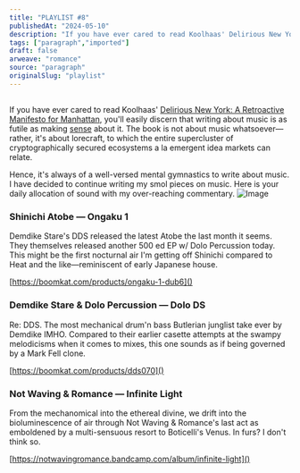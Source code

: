 ```yaml
---
title: "PLAYLIST #8"
publishedAt: "2024-05-10"
description: "If you have ever cared to read Koolhaas' Delirious New York: A Retroactive Manifesto for Manhattan, you'll easily discern that......"
tags: ["paragraph","imported"]
draft: false
arweave: "romance"
source: "paragraph"
originalSlug: "playlist"
---
```


## 

If you have ever cared to read Koolhaas' [Delirious New York: A Retroactive Manifesto for Manhattan](), you'll easily discern that writing about music is as futile as making [sense]() about it. The book is not about music whatsoever—rather, it's about lorecraft, to which the entire supercluster of cryptographically secured ecosystems a la emergent idea markets can relate.

Hence, it's always of a well-versed mental gymnastics to write about music. I have decided to continue writing my smol pieces on music. Here is your daily allocation of sound with my over-reaching commentary.
![Image]()
### Shinichi Atobe — Ongaku 1

Demdike Stare's DDS released the latest Atobe the last month it seems. They themselves released another 500 ed EP w/ Dolo Percussion today. This might be the first nocturnal air I'm getting off Shinichi compared to Heat and the like—reminiscent of early Japanese house.

[https://boomkat.com/products/ongaku-1-dub6]()

### Demdike Stare & Dolo Percussion — Dolo DS

Re: DDS. The most mechanical drum'n bass Butlerian junglist take ever by Demdike IMHO. Compared to their earlier casette attempts at the swampy melodicisms when it comes to mixes, this one sounds as if being governed by a Mark Fell clone.

[https://boomkat.com/products/dds070]()

### Not Waving & Romance — Infinite Light

From the mechanomical into the ethereal divine, we drift into the bioluminescence of air through Not Waving & Romance's last act as emboldened by a multi-sensuous resort to Boticelli's Venus. In furs? I don't think so.

[https://notwavingromance.bandcamp.com/album/infinite-light]()